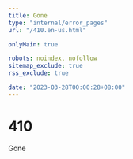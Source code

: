 ```yaml
---
title: Gone
type: "internal/error_pages"
url: "/410.en-us.html"

onlyMain: true

robots: noindex, nofollow
sitemap_exclude: true
rss_exclude: true

date: "2023-03-28T00:00:28+08:00"
---
```


<div class="text-center py-5">
    <h1 class="display-1">410</h1>
    <p class="display-2">Gone</p>
</div>